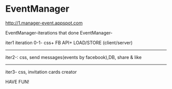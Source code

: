 EventManager
============
http://1.manager-event.appspot.com

EventManager-iterations that done
EventManager-

iter1 iteration 0-1- css+ FB API+ LOAD/STORE (client/server) 

---------------------------------

iter2-:  css, send messages(events by facebook),DB, share & like

---------------------------------

iter3- css, invitation cards creator

HAVE FUN!
